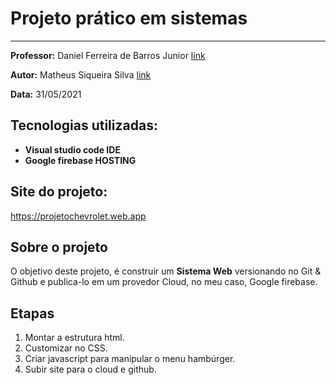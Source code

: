 # Projeto prático em sistemas

___
**Professor:** Daniel Ferreira de Barros Junior [link](https://github.com/DanielGTI)<p>
**Autor:** Matheus Siqueira Silva [link](https://github.com/slvsccp)

**Data:** 31/05/2021

## Tecnologias utilizadas:
- **Visual studio code IDE**
- **Google firebase HOSTING**

## Site do projeto:
https://projetochevrolet.web.app

## Sobre o projeto
<p>O objetivo deste projeto, é construir um <strong>Sistema Web</strong> versionando no Git & Github e publica-lo em um provedor Cloud, no meu caso, Google firebase.</p>

## Etapas
1. Montar a estrutura html.
2. Customizar no CSS.
3. Criar javascript para manipular o menu hambúrger.
4. Subir site para o cloud e github.
